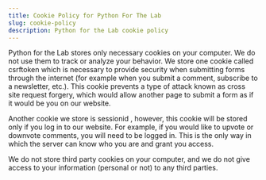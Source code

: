 ```yaml
---
title: Cookie Policy for Python For The Lab
slug: cookie-policy
description: Python for the Lab cookie policy
---
```


Python for the Lab stores only necessary cookies on your computer. We do not use them to track or analyze your behavior. We store one cookie called csrftoken which is necessary to provide security when submitting forms through the internet (for example when you submit a comment, subscribe to a newsletter, etc.). This cookie prevents a type of attack known as cross site request forgery, which would allow another page to submit a form as if it would be you on our website.

Another cookie we store is sessionid , however, this cookie will be stored only if you log in to our website. For example, if you would like to upvote or downvote comments, you will need to be logged in. This is the only way in which the server can know who you are and grant you access.

We do not store third party cookies on your computer, and we do not give access to your information (personal or not) to any third parties.